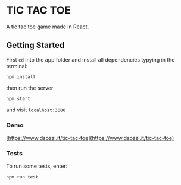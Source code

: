 # TIC TAC TOE

A tic tac toe game made in React.

## Getting Started

First `cd` into the app folder and install all dependencies typying in the terminal:

```
npm install
```

then run the server

```
npm start
```

and visit `localhost:3000`

### Demo

[https://www.dsozzi.it/tic-tac-toe](https://www.dsozzi.it/tic-tac-toe)

### Tests

To run some tests, enter:

```
npm run test
```
